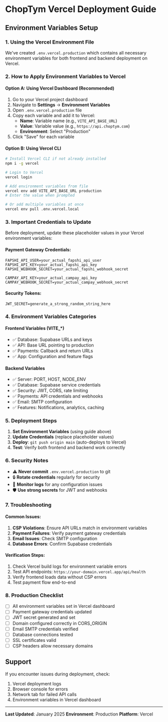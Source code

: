# ChopTym Vercel Deployment Guide

## Environment Variables Setup

### 1. Using the Vercel Environment File

We've created `.env.vercel.production` which contains all necessary environment variables for both frontend and backend deployment on Vercel.

### 2. How to Apply Environment Variables to Vercel

#### Option A: Using Vercel Dashboard (Recommended)
1. Go to your Vercel project dashboard
2. Navigate to **Settings** → **Environment Variables**
3. Open `.env.vercel.production` file
4. Copy each variable and add it to Vercel:
   - **Name**: Variable name (e.g., `VITE_API_BASE_URL`)
   - **Value**: Variable value (e.g., `https://api.choptym.com`)
   - **Environment**: Select "Production"
5. Click "Save" for each variable

#### Option B: Using Vercel CLI
```bash
# Install Vercel CLI if not already installed
npm i -g vercel

# Login to Vercel
vercel login

# Add environment variables from file
vercel env add VITE_API_BASE_URL production
# Enter the value when prompted

# Or add multiple variables at once
vercel env pull .env.vercel.local
```

### 3. Important Credentials to Update

Before deployment, update these placeholder values in your Vercel environment variables:

#### Payment Gateway Credentials:
```
FAPSHI_API_USER=your_actual_fapshi_api_user
FAPSHI_API_KEY=your_actual_fapshi_api_key  
FAPSHI_WEBHOOK_SECRET=your_actual_fapshi_webhook_secret

CAMPAY_API_KEY=your_actual_campay_api_key
CAMPAY_WEBHOOK_SECRET=your_actual_campay_webhook_secret
```

#### Security Tokens:
```
JWT_SECRET=generate_a_strong_random_string_here
```

### 4. Environment Variables Categories

#### Frontend Variables (VITE_*)
- ✅ Database: Supabase URLs and keys
- ✅ API: Base URL pointing to production
- ✅ Payments: Callback and return URLs
- ✅ App: Configuration and feature flags

#### Backend Variables
- ✅ Server: PORT, HOST, NODE_ENV
- ✅ Database: Supabase service credentials
- ✅ Security: JWT, CORS, rate limiting
- ✅ Payments: API credentials and webhooks
- ✅ Email: SMTP configuration
- ✅ Features: Notifications, analytics, caching

### 5. Deployment Steps

1. **Set Environment Variables** (using guide above)
2. **Update Credentials** (replace placeholder values)
3. **Deploy**: `git push origin main` (auto-deploys to Vercel)
4. **Test**: Verify both frontend and backend work correctly

### 6. Security Notes

- ⚠️ **Never commit** `.env.vercel.production` to git
- 🔒 **Rotate credentials** regularly for security
- 📝 **Monitor logs** for any configuration issues
- 🛡️ **Use strong secrets** for JWT and webhooks

### 7. Troubleshooting

#### Common Issues:
1. **CSP Violations**: Ensure API URLs match in environment variables
2. **Payment Failures**: Verify payment gateway credentials
3. **Email Issues**: Check SMTP configuration
4. **Database Errors**: Confirm Supabase credentials

#### Verification Steps:
1. Check Vercel build logs for environment variable errors
2. Test API endpoints: `https://your-domain.vercel.app/api/health`
3. Verify frontend loads data without CSP errors
4. Test payment flow end-to-end

### 8. Production Checklist

- [ ] All environment variables set in Vercel dashboard
- [ ] Payment gateway credentials updated
- [ ] JWT secret generated and set
- [ ] Domain configured correctly in CORS_ORIGIN
- [ ] Email SMTP credentials verified
- [ ] Database connections tested
- [ ] SSL certificates valid
- [ ] CSP headers allow necessary domains

## Support

If you encounter issues during deployment, check:
1. Vercel deployment logs
2. Browser console for errors
3. Network tab for failed API calls
4. Environment variables in Vercel dashboard

---
**Last Updated**: January 2025
**Environment**: Production
**Platform**: Vercel
